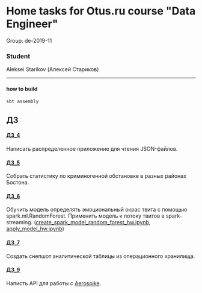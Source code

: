
# Home tasks for Otus.ru course "Data Engineer"

Group: de-2019-11

### Student
Aleksei Starikov (Алексей Стариков)

----------------------------------------------------------

#### how to build
```
sbt assembly
```

## ДЗ

#### [ДЗ_4](https://github.com/axreldable/otus_data_engineer_2019_11_starikov/tree/master/hw-4)
Написать распределенное приложение для чтения JSON-файлов.

#### [ДЗ_5](https://github.com/axreldable/otus_data_engineer_2019_11_starikov/tree/master/hw-5)
Собрать статистику по криминогенной обстановке в разных районах Бостона.

#### [ДЗ_6](https://github.com/axreldable/data-engineer/tree/master/spark_ml)
Обучить модель определять эмоциональный окрас твита с помощью spark.ml.RandomForest. 
Применить модель к потоку твитов в spark-streaming.
([create_spark_model_random_forest_hw.ipynb](https://github.com/axreldable/data-engineer/blob/master/spark_ml/notebooks/create_spark_model_random_forest_hw.ipynb), 
[apply_model_hw.ipynb](https://github.com/axreldable/data-engineer/blob/master/spark_ml/notebooks/apply_model_hw.ipynb))

#### [ДЗ_7](https://github.com/axreldable/otus_data_engineer_2019_11_starikov/tree/master/python-hw/hw-7)
Создать снепшот аналитической таблицы из операционного хранилища.

#### [ДЗ_9](https://github.com/axreldable/otus_data_engineer_2019_11_starikov/tree/master/python-hw/hw-9)
Написть API для работы с [Aerospike](https://www.aerospike.com/).
